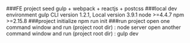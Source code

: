 ###FE project seed
    gulp + webpack + reactjs + postcss
###local dev environment
    gulp CLI version 1.2.1, Local version 3.9.1
    node >=4.4.7
    npm >=2.15.8
###project initialize
    npm run init
###run project
    open one command window and run (project root dir) : node server
    open another command window and run (project root dir) : gulp dev